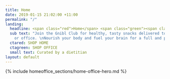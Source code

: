 ```yaml
---
title: Home
date: 2019-01-15 21:02:00 +11:00
permalink: "/"
landing:
  headline: <span class="red">Home</span> <span class="green"><span class="or">or</span>&nbsp;Office</span>
  sub text: "Join the Gnibl Club for healthy, tasty snacks delivered to your home
    or office. \nNourish your body and fuel your brain for a full and productive day."
  ctared: SHOP HOME
  ctagreen: SHOP OFFICE
  small text: Curated by a dietitian
layout: default
---
```


<main>
{% include homeoffice_sections/home-office-hero.md %}
</main>